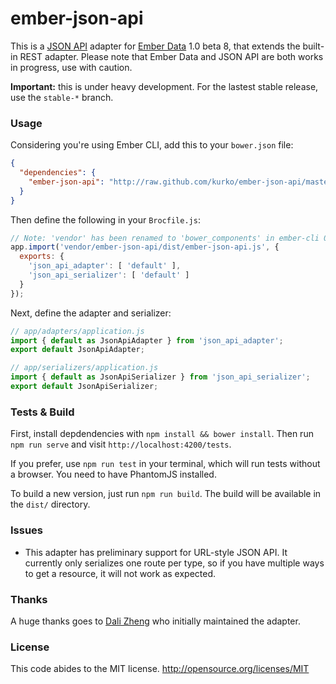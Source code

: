 # ember-json-api

This is a [JSON API](http://jsonapi.org) adapter for [Ember Data](http://github.com/emberjs/data)
1.0 beta 8, that extends the built-in REST adapter. Please note that Ember Data
and JSON API are both works in progress, use with caution.

**Important:** this is under heavy development. For the lastest stable release,
use the `stable-*` branch.

### Usage

Considering you're using Ember CLI, add this to your `bower.json` file:

```json
{
  "dependencies": {
    "ember-json-api": "http://raw.github.com/kurko/ember-json-api/master/dist/ember-json-api.js"
  }
}
```

Then define the following in your `Brocfile.js`:

```js
// Note: 'vendor' has been renamed to 'bower_components' in ember-cli 0.0.41+
app.import('vendor/ember-json-api/dist/ember-json-api.js', {
  exports: {
    'json_api_adapter': [ 'default' ],
    'json_api_serializer': [ 'default' ]
  }
});
```

Next, define the adapter and serializer:

```js
// app/adapters/application.js
import { default as JsonApiAdapter } from 'json_api_adapter';
export default JsonApiAdapter;

// app/serializers/application.js
import { default as JsonApiSerializer } from 'json_api_serializer';
export default JsonApiSerializer;
```

### Tests & Build

First, install depdendencies with `npm install && bower install`. Then run
`npm run serve` and visit `http://localhost:4200/tests`.

If you prefer, use `npm run test` in your terminal, which will run tests
without a browser. You need to have PhantomJS installed.

To build a new version, just run `npm run build`. The build will be
available in the `dist/` directory.

### Issues

- This adapter has preliminary support for URL-style JSON API. It currently
only serializes one route per type, so if you have multiple ways to get a
resource, it will not work as expected.

### Thanks

A huge thanks goes to [Dali Zheng](https://github.com/daliwali) who initially
maintained the adapter.

### License

This code abides to the MIT license. http://opensource.org/licenses/MIT
